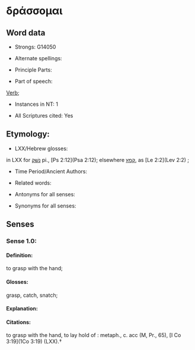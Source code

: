 # δράσσομαι 

<!-- Status: S2=NeedsFinalCheck -->
<!-- Lexica used for edits:   -->

## Word data

* Strongs: G14050

* Alternate spellings:



* Principle Parts: 


* Part of speech: 

[Verb](http://ugg.readthedocs.io/en/latest/verb.html); 

* Instances in NT: 1

* All Scriptures cited: Yes

## Etymology: 


* LXX/Hebrew glosses: 

in LXX for [נשׁק](//en-uhl/H5401) pi., [Ps 2:12](Psa 2:12); elsewhere [קמץ](//en-uhl/H7061), as [Le 2:2](Lev 2:2) ;

* Time Period/Ancient Authors: 


* Related words: 

* Antonyms for all senses:

* Synonyms for all senses: 


## Senses 


### Sense  1.0: 

#### Definition:

to grasp with the hand;

#### Glosses: 

grasp, catch, snatch; 

#### Explanation: 

 

#### Citations: 

to grasp with the hand, to lay hold of : metaph., c. acc (M, Pr., 65), [I Co 3:19](1Co 3:19) (LXX).†
